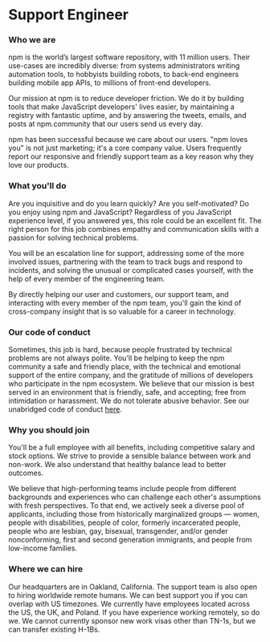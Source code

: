 # Support Engineer

### Who we are

npm is the world’s largest software repository, with 11 million users. Their use-cases are incredibly diverse: from systems administrators writing automation tools, to hobbyists building robots, to back-end engineers building mobile app APIs, to millions of front-end developers.

Our mission at npm is to reduce developer friction. We do it by building tools that make JavaScript developers' lives easier, by maintaining a registry with fantastic uptime, and by answering the tweets, emails, and posts at npm.community that our users send us every day.

npm has been successful because we care about our users. "npm loves you" is not just marketing; it's a core company value. Users frequently report our responsive and friendly support team as a key reason why they love our products.

### What you'll do

Are you inquisitive and do you learn quickly? Are you self-motivated? Do you enjoy using npm and JavaScript? Regardless of you JavaScript experience level, if you answered yes, this role could be an excellent fit. The right person for this job combines empathy and communication skills with a passion for solving technical problems.

You will be an escalation line for support, addressing some of the more involved issues, partnering with the team to track bugs and respond to incidents, and solving the unusual or complicated cases yourself, with the help of every member of the engineering team.

By directly helping our user and customers, our support team, and interacting with every member of the npm team, you'll gain the kind of cross-company insight that is so valuable for a career in technology.

### Our code of conduct

Sometimes, this job is hard, because people frustrated by technical problems are not always polite. You'll be helping to keep the npm community a safe and friendly place, with the technical and emotional support of the entire company, and the gratitude of millions of developers who participate in the npm ecosystem. We believe that our mission is best served in an environment that is friendly, safe, and accepting; free from intimidation or harassment. We do not tolerate abusive behavior. See our unabridged code of conduct [here](https://www.npmjs.com/policies/conduct).

### Why you should join

You'll be a full employee with all benefits, including competitive salary and stock options. We strive to provide a sensible balance between work and non-work. We also understand that healthy balance lead to better outcomes.

We believe that high-performing teams include people from different backgrounds and experiences who can challenge each other's assumptions with fresh perspectives. To that end, we actively seek a diverse pool of applicants, including those from historically marginalized groups — women, people with disabilities, people of color, formerly incarcerated people, people who are lesbian, gay, bisexual, transgender, and/or gender nonconforming, first and second generation immigrants, and people from low-income families.

### Where we can hire

Our headquarters are in Oakland, California. The support team is also open to hiring worldwide remote humans. We can best support you if you can overlap with US timezones. We currently have employees located across the US, the UK, and Poland. If you have experience working remotely, so do we. We cannot currently sponsor new work visas other than TN-1s, but we can transfer existing H-1Bs.
